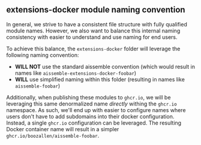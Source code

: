 ## extensions-docker module naming convention

In general, we strive to have a consistent file structure with fully qualified module names.
However, we also want to balance this internal naming consistency with easier to understand and use
naming for end users.  

To achieve this balance, the `extensions-docker` folder will leverage the following naming convention:
* **WILL NOT** use the standard aissemble convention (which would result in names like `aissemble-extensions-docker-foobar`)
* **WILL** use simplified naming within this folder (resulting in names like `aissemble-foobar`)

Additionally, when publishing these modules to `ghcr.io`, we will be leveraging this same denormalized name _directly_
withing the `ghcr.io` namespace.  As such, we'll end up with easier to configure names where users don't have to add
subdomains into their docker configuration.  Instead, a single `ghcr.io` configuration can be leveraged.  The resulting
Docker container name will result in a simpler `ghcr.io/boozallen/aissemble-foobar`.